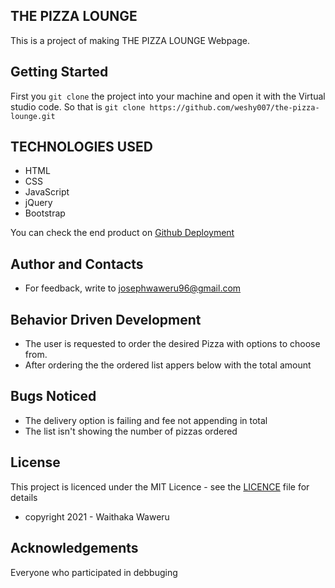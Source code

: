 ## THE PIZZA LOUNGE
This is a project of making THE PIZZA LOUNGE Webpage.

## Getting Started
First you `git clone` the project into your machine and open it with the Virtual studio code. 
So that is `git clone https://github.com/weshy007/the-pizza-lounge.git`

## TECHNOLOGIES USED
- HTML
- CSS 
- JavaScript
- jQuery
- Bootstrap

You can check the end product on [Github Deployment](https://weshy007.github.io/the-pizza-lounge/ "The Pizza Lounge")

## Author and Contacts
- For feedback, write to josephwaweru96@gmail.com

## Behavior Driven Development
- The user is requested to order the desired Pizza with options to choose from.
- After ordering the the ordered list appers below with the total amount

## Bugs Noticed
- The delivery option is failing and fee not appending in total
- The list isn't showing the number of pizzas ordered

## License 
This project is licenced under the MIT Licence - see the [LICENCE](https://github.com/weshy007/the-pizza-lounge/blob/master/LICENCE "Licence") file for details 
- copyright 2021 - Waithaka Waweru 

## Acknowledgements
Everyone who participated in debbuging